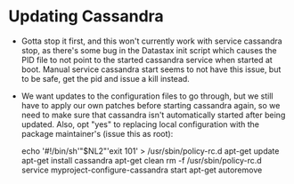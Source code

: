 Updating Cassandra
==================

* Gotta stop it first, and this won't currently work with service cassandra stop, as there's some bug in the Datastax init script which causes the PID file to not point to the started cassandra service when started at boot. Manual service cassandra start seems to not have this issue, but to be safe, get the pid and issue a kill instead.

* We want updates to the configuration files to go through, but we still have to apply our own patches before starting cassandra again, so we need to make sure that cassandra isn't automatically started after being updated. Also, opt "yes" to replacing local configuration with the package maintainer's (issue this as root):

    echo '#!/bin/sh'"$NL2"'exit 101' > /usr/sbin/policy-rc.d
    apt-get update
    apt-get install cassandra
    apt-get clean
    rm -f /usr/sbin/policy-rc.d
    service myproject-configure-cassandra start
    apt-get autoremove
